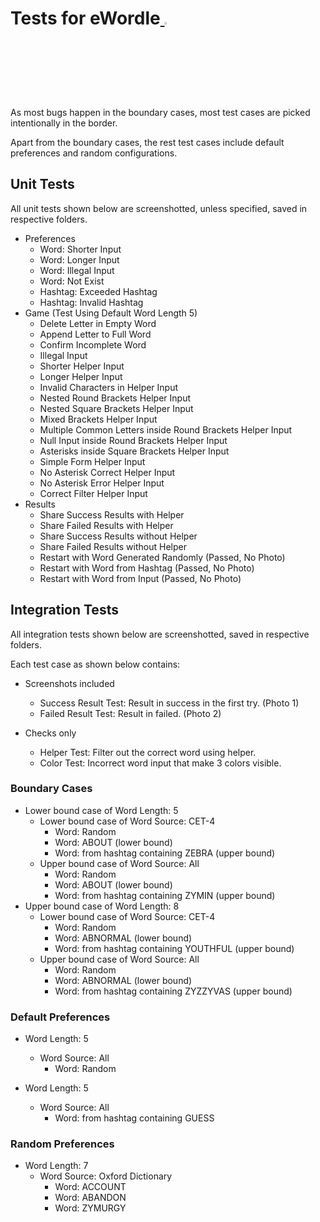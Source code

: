 # Tests for eWordle<a href="https://github.com/mczhuang/eWordle"> <img src="https://github.githubassets.com/images/modules/site/icons/footer/github-mark.svg" width="3%"></a>

As most bugs happen in the boundary cases, most test cases are picked intentionally in the border.

Apart from the boundary cases, the rest test cases include default preferences and random configurations.

## Unit Tests 

All unit tests shown below are screenshotted, unless specified, saved in respective folders.

+ Preferences
  + Word: Shorter Input
  + Word: Longer Input
  + Word: Illegal Input
  + Word: Not Exist
  + Hashtag: Exceeded Hashtag
  + Hashtag: Invalid Hashtag
+ Game (Test Using Default Word Length 5)
  + Delete Letter in Empty Word
  + Append Letter to Full Word
  + Confirm Incomplete Word
  + Illegal Input
  + Shorter Helper Input
  + Longer Helper Input
  + Invalid Characters in Helper Input
  + Nested Round Brackets Helper Input
  + Nested Square Brackets Helper Input
  + Mixed Brackets Helper Input
  + Multiple Common Letters inside Round Brackets Helper Input
  + Null Input inside Round Brackets Helper Input
  + Asterisks inside Square Brackets Helper Input
  + Simple Form Helper Input
  + No Asterisk Correct Helper Input
  + No Asterisk Error Helper Input
  + Correct Filter Helper Input
+ Results
  + Share Success Results with Helper
  + Share Failed Results with Helper
  + Share Success Results without Helper
  + Share Failed Results without Helper
  + Restart with Word Generated Randomly (Passed, No Photo)
  + Restart with Word from Hashtag (Passed, No Photo)
  + Restart with Word from Input (Passed, No Photo)

## Integration Tests

All integration tests shown below are screenshotted, saved in respective folders.

Each test case as shown below contains:

+ Screenshots included

  + Success Result Test: Result in success in the first try. (Photo 1)
  + Failed Result Test: Result in failed. (Photo 2)

+ Checks only

  + Helper Test: Filter out the correct word using helper.
  + Color Test: Incorrect word input that make 3 colors visible.

### Boundary Cases

+ Lower bound case of Word Length: 5
  + Lower bound case of Word Source: CET-4
    + Word: Random
    + Word: ABOUT (lower bound)
    + Word: from hashtag containing ZEBRA (upper bound)
  + Upper bound case of Word Source: All
    + Word: Random
    + Word: ABOUT (lower bound)
    + Word: from hashtag containing ZYMIN (upper bound)
+ Upper bound case of Word Length: 8
  + Lower bound case of Word Source: CET-4
    + Word: Random
    + Word: ABNORMAL (lower bound)
    + Word: from hashtag containing YOUTHFUL (upper bound)
  + Upper bound case of Word Source: All
    + Word: Random
    + Word: ABNORMAL (lower bound)
    + Word: from hashtag containing ZYZZYVAS (upper bound)

### Default Preferences

+ Word Length: 5
  + Word Source: All
    + Word: Random

+ Word Length: 5
  + Word Source: All
    + Word: from hashtag containing GUESS

### Random Preferences

+ Word Length: 7
  + Word Source: Oxford Dictionary
    + Word: ACCOUNT
    + Word: ABANDON
    + Word: ZYMURGY
